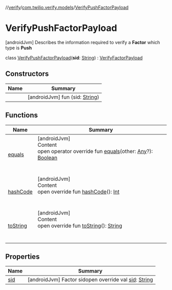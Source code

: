 //[verify](../../index.md)/[com.twilio.verify.models](../index.md)/[VerifyPushFactorPayload](index.md)



# VerifyPushFactorPayload  
 [androidJvm] Describes the information required to verify a **Factor** which type is **Push**  
  
class [VerifyPushFactorPayload](index.md)(**sid**: [String](https://kotlinlang.org/api/latest/jvm/stdlib/kotlin/-string/index.html)) : [VerifyFactorPayload](../-verify-factor-payload/index.md)   


## Constructors  
  
|  Name|  Summary| 
|---|---|
| [<init>](-init-.md)|  [androidJvm] fun [<init>](-init-.md)(sid: [String](https://kotlinlang.org/api/latest/jvm/stdlib/kotlin/-string/index.html))   <br>


## Functions  
  
|  Name|  Summary| 
|---|---|
| [equals](https://kotlinlang.org/api/latest/jvm/stdlib/kotlin/-any/equals.html)| [androidJvm]  <br>Content  <br>open operator override fun [equals](https://kotlinlang.org/api/latest/jvm/stdlib/kotlin/-any/equals.html)(other: [Any](https://kotlinlang.org/api/latest/jvm/stdlib/kotlin/-any/index.html)?): [Boolean](https://kotlinlang.org/api/latest/jvm/stdlib/kotlin/-boolean/index.html)  <br><br><br>
| [hashCode](https://kotlinlang.org/api/latest/jvm/stdlib/kotlin/-any/hash-code.html)| [androidJvm]  <br>Content  <br>open override fun [hashCode](https://kotlinlang.org/api/latest/jvm/stdlib/kotlin/-any/hash-code.html)(): [Int](https://kotlinlang.org/api/latest/jvm/stdlib/kotlin/-int/index.html)  <br><br><br>
| [toString](https://kotlinlang.org/api/latest/jvm/stdlib/kotlin/-any/to-string.html)| [androidJvm]  <br>Content  <br>open override fun [toString](https://kotlinlang.org/api/latest/jvm/stdlib/kotlin/-any/to-string.html)(): [String](https://kotlinlang.org/api/latest/jvm/stdlib/kotlin/-string/index.html)  <br><br><br>


## Properties  
  
|  Name|  Summary| 
|---|---|
| [sid](index.md#com.twilio.verify.models/VerifyPushFactorPayload/sid/#/PointingToDeclaration/)|  [androidJvm] Factor sidopen override val [sid](index.md#com.twilio.verify.models/VerifyPushFactorPayload/sid/#/PointingToDeclaration/): [String](https://kotlinlang.org/api/latest/jvm/stdlib/kotlin/-string/index.html)   <br>


